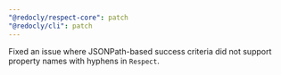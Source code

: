 ```yaml
---
"@redocly/respect-core": patch
"@redocly/cli": patch
---
```


Fixed an issue where JSONPath-based success criteria did not support property names with hyphens in `Respect`.
